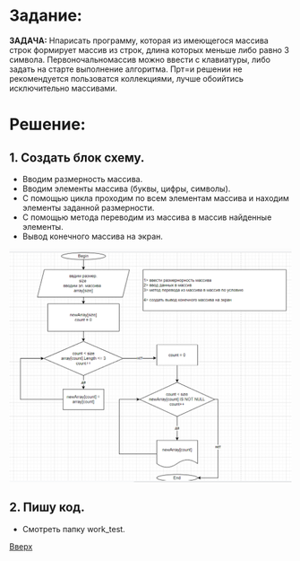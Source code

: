 <a id="anchor"></a>
# Задание:

**ЗАДАЧА:** Нпарисать программу, которая из имеющегося массива строк формирует массив из строк, длина которых меньше либо равно 3 символа. Первоночальномассив можно ввести с клавиатуры, либо задать на старте выполнение алгоритма. Прт=и решении не рекомендуется пользоватся коллекциями, лучше обоийтись исключительно массивами.

# Решение:

## **1. Создать блок схему.**

* Вводим размерность массива.
* Вводим элементы массива (буквы, цифры, символы).
* С помощью цикла проходим по всем элементам массива и находим элементы заданной размерности.
* С помощью метода переводим из массива в массив найденные элементы.
* Вывод конечного массива на экран.

![Final_work](https://github.com/HmurihMonakh/Results/blob/main/Final_work.png?raw=true)

## **2. Пишу код.**
* Смотреть папку work_test.

[Вверх](#anchor)



